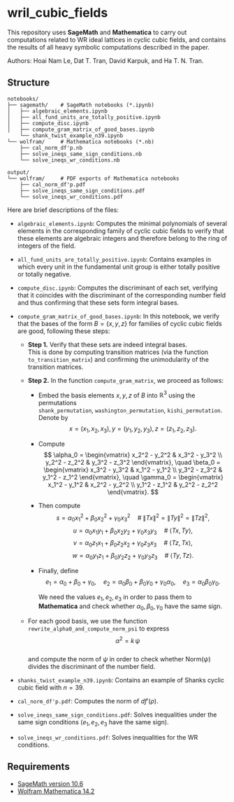 # wril_cubic_fields

This repository uses **SageMath** and **Mathematica** to carry out computations related to WR ideal lattices in cyclic cubic fields, and contains the results of all heavy symbolic computations described in the paper.

Authors: Hoai Nam Le, Dat T. Tran, David Karpuk, and Ha T. N. Tran.

## Structure

```text
notebooks/
├── sagemath/    # SageMath notebooks (*.ipynb)
│   ├── algebraic_elements.ipynb
│   ├── all_fund_units_are_totally_positive.ipynb
│   ├── compute_disc.ipynb
│   ├── compute_gram_matrix_of_good_bases.ipynb
    └── shank_twist_example_n39.ipynb
└── wolfram/     # Mathematica notebooks (*.nb)
    ├── cal_norm_df'p.nb
    ├── solve_ineqs_same_sign_conditions.nb
    └── solve_ineqs_wr_conditions.nb

output/
└── wolfram/     # PDF exports of Mathematica notebooks
    ├── cal_norm_df'p.pdf
    ├── solve_ineqs_same_sign_conditions.pdf
    └── solve_ineqs_wr_conditions.pdf
```
Here are brief descriptions of the files:
- `algebraic_elements.ipynb`: Computes the minimal polynomials of several elements in the corresponding family of cyclic cubic fields to verify that these elements are algebraic integers and therefore belong to the ring of integers of the field.
- `all_fund_units_are_totally_positive.ipynb`: Contains examples in which every unit in the fundamental unit group is either totally positive or totally negative.
- `compute_disc.ipynb`: Computes the discriminant of each set, verifying that it coincides with the discriminant of the corresponding number field and thus confirming that these sets form integral bases.
- `compute_gram_matrix_of_good_bases.ipynb`: In this notebook, we verify that the bases of the form $B = \{x, y, z\}$ 
  for families of cyclic cubic fields are good, following these steps:

  - **Step 1.** Verify that these sets are indeed integral bases.  
    This is done by computing transition matrices (via the function `to_transition_matrix`) 
    and confirming the unimodularity of the transition matrices.

  - **Step 2.** In the function `compute_gram_matrix`, we proceed as follows:

    + Embed the basis elements $x,y,z$ of $B$ into $\mathbb{R}^3$ using the permutations  
      `shank_permutation`, `washington_permutation`, `kishi_permutation`. Denote by  
      $$
      x = (x_1, x_2, x_3), 
      y = (y_1, y_2, y_3), 
      z = (z_1, z_2, z_3).
      $$

    + Compute
      $$
      \alpha_0 =
      \begin{vmatrix} 
        x_2^2 - y_2^2 & x_3^2 - y_3^2 \\
        y_2^2 - z_2^2 & y_3^2 - z_3^2
      \end{vmatrix},
      \quad
      \beta_0 =
      \begin{vmatrix}
        x_3^2 - y_3^2 & x_1^2 - y_1^2 \\
        y_3^2 - z_3^2 & y_1^2 - z_1^2
      \end{vmatrix},
      \quad
      \gamma_0 =
      \begin{vmatrix}
        x_1^2 - y_1^2 & x_2^2 - y_2^2 \\
        y_1^2 - z_1^2 & y_2^2 - z_2^2
      \end{vmatrix}.
      $$

    + Then compute
      $$
      s = \alpha_0 x_1^2 + \beta_0 x_2^2 + \gamma_0 x_3^2
      \quad \# \; \|Tx\|^2 = \|Ty\|^2 = \|Tz\|^2,
      $$
      $$
      u = \alpha_0 x_1 y_1 + \beta_0 x_2 y_2 + \gamma_0 x_3 y_3
      \quad \# \; \langle Tx, Ty \rangle,
      $$
      $$
      v = \alpha_0 z_1 x_1 + \beta_0 z_2 x_2 + \gamma_0 z_3 x_3
      \quad \# \; \langle Tz, Tx \rangle,
      $$
      $$
      w = \alpha_0 y_1 z_1 + \beta_0 y_2 z_2 + \gamma_0 y_3 z_3
      \quad \# \; \langle Ty, Tz \rangle.
      $$

    + Finally, define
      $$
      e_1 = \alpha_0 + \beta_0 + \gamma_0, \quad
      e_2 = \alpha_0\beta_0 + \beta_0\gamma_0 + \gamma_0\alpha_0, \quad
      e_3 = \alpha_0 \beta_0 \gamma_0.
      $$

      We need the values $e_1, e_2, e_3$ in order to pass them to **Mathematica** and check 
      whether $\alpha_0, \beta_0, \gamma_0$ have the same sign.

  - For each good basis, we use the function `rewrite_alpha0_and_compute_norm_psi` to express  
    $$
    \alpha^2 = k \, \psi
    $$  
    and compute the norm of $\psi$ in order to check whether $\mathrm{Norm}(\psi)$ divides 
    the discriminant of the number field.

- `shanks_twist_example_n39.ipynb`: Contains an example of Shanks cyclic cubic field with $n= 39$.
- `cal_norm_df'p.pdf`: Computes the norm of $df'(\rho)$.
- `solve_ineqs_same_sign_conditions.pdf`: Solves inequalities under the same sign conditions ($e_1,e_2,e_3$ have the same sign).
- `solve_ineqs_wr_conditions.pdf`: Solves inequalities for the WR conditions.


## Requirements

- [SageMath version 10.6](https://www.sagemath.org/)
- [Wolfram Mathematica 14.2](https://www.wolfram.com/mathematica/)

